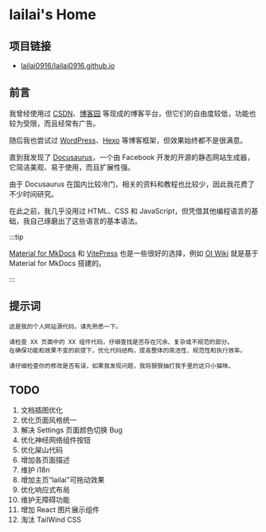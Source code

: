 # lailai's Home

## 项目链接

- [lailai0916/lailai0916.github.io](https://github.com/lailai0916/lailai0916.github.io)

## 前言

我曾经使用过 [CSDN](https://www.csdn.net)、[博客园](https://www.cnblogs.com) 等现成的博客平台，但它们的自由度较低，功能也较为受限，而且经常有广告。

随后我也尝试过 [WordPress](https://wordpress.org)、[Hexo](https://hexo.io) 等博客框架，但效果始终都不是很满意。

直到我发现了 [Docusaurus](https://docusaurus.io)，一个由 Facebook 开发的开源的静态网站生成器，它简洁美观、易于使用，而且扩展性强。

由于 Docusaurus 在国内比较冷门，相关的资料和教程也比较少，因此我花费了不少时间研究。

在此之前，我几乎没用过 HTML、CSS 和 JavaScript，但凭借其他编程语言的基础，我自己琢磨出了这些语言的基本语法。

:::tip

[Material for MkDocs](https://squidfunk.github.io/mkdocs-material/) 和 [VitePress](https://vitepress.dev) 也是一些很好的选择，例如 [OI Wiki](https://oi-wiki.org) 就是基于 Material for MkDocs 搭建的。

:::

## 提示词

```text
这是我的个人网站源代码，请先熟悉一下。
```

```text
请检查 XX 页面中的 XX 组件代码，仔细查找是否存在冗余、复杂或不规范的部分。
在确保功能和效果不变的前提下，优化代码结构，提高整体的简洁性、规范性和执行效率。
```

```text
请仔细检查你的修改是否有误，如果我发现问题，我将狠狠抽打我手里的这只小猫咪。
```

## TODO

1. 文档插图优化
2. 优化页面风格统一
3. 解决 Settings 页面颜色切换 Bug
4. 优化神经网络组件按钮
5. 优化屎山代码
6. 增加各页面描述
7. 维护 i18n
8. 增加主页“lailai”可拖动效果
9. 优化响应式布局
10. 维护无障碍功能
11. 增加 React 图片展示组件
12. 淘汰 TailWind CSS
